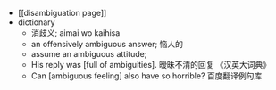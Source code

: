 - [[disambiguation page]]
- dictionary 
    - 消歧义; aimai wo kaihisa
    - an offensively ambiguous answer; 恼人的
    - assume an ambiguous attitude;
    - His reply was [full of ambiguities]. 暧昧不清的回复 《汉英大词典》
    - Can [ambiguous feeling] also have so horrible? 百度翻译例句库
